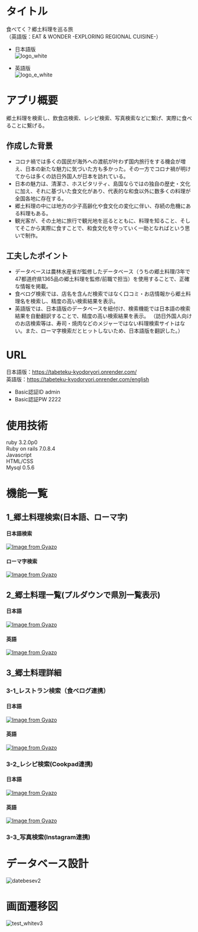 # タイトル
  食べてく？郷土料理を巡る旅  
  （英語版：EAT & WONDER -EXPLORING REGIONAL CUISINE-）  
  - 日本語版  
  ![logo_white](https://github.com/user-attachments/assets/33cbcbfc-eae0-471d-8b8f-663398527695)

  - 英語版  
  ![logo_e_white](https://github.com/user-attachments/assets/e185401e-2833-4829-8899-0b353387399f)


# アプリ概要
  郷土料理を検索し、飲食店検索、レシピ検索、写真検索などに繋げ、実際に食べることに繋げる。

  ## 作成した背景  
  - コロナ禍では多くの国民が海外への渡航が叶わず国内旅行をする機会が増え、日本の新たな魅力に気づいた方も多かった。その一方でコロナ禍が明けてからは多くの訪日外国人が日本を訪れている。  
  - 日本の魅力は、清潔さ、ホスピタリティ、島国ならではの独自の歴史・文化に加え、それに基づいた食文化があり、代表的な和食以外に数多くの料理が全国各地に存在する。  
  - 郷土料理の中には地方の少子高齢化や食文化の変化に伴い、存続の危機にある料理もある。  
  - 観光客が、その土地に旅行で観光地を巡るとともに、料理を知ること、そしてそこから実際に食すことで、和食文化を守っていく一助となればという思いで制作。

  ## 工夫したポイント
  - データベースは農林水産省が監修したデータベース（うちの郷土料理/3年で47都道府県1365品の郷土料理を監修/前職で担当）を使用することで、正確な情報を掲載。
  - 食べログ検索では、店名を含んだ検索ではなく口コミ・お店情報から郷土料理名を検索し、精度の高い検索結果を表示。
  - 英語版では、日本語版のデータベースを紐付け、検索機能では日本語の検索結果を自動翻訳することで、精度の高い検索結果を表示。
  （訪日外国人向けのお店検索等は、寿司・焼肉などのメジャーではない料理検索サイトはない。また、ローマ字検索だとヒットしないため、日本語版を翻訳した。）


# URL
  日本語版：https://tabeteku-kyodoryori.onrender.com/  
  英語版：https://tabeteku-kyodoryori.onrender.com/english
  - Basic認証ID admin  
  - Basic認証PW 2222

# 使用技術
  ruby 3.2.0p0  
  Ruby on rails 7.0.8.4  
  Javascript  
  HTML/CSS  
  Mysql 0.5.6  

# 機能一覧
  ## 1_郷土料理検索(日本語、ローマ字)
  #### 日本語検索  
[![Image from Gyazo](https://i.gyazo.com/365d42a078f3268eddacef3b0f1971ee.gif)](https://gyazo.com/365d42a078f3268eddacef3b0f1971ee)  

  #### ローマ字検索  
[![Image from Gyazo](https://i.gyazo.com/3e9f00060a4634ff67c25e16f3e33c46.gif)](https://gyazo.com/3e9f00060a4634ff67c25e16f3e33c46)

  ## 2_郷土料理一覧(プルダウンで県別一覧表示)  
  #### 日本語
[![Image from Gyazo](https://i.gyazo.com/4cd4b2f255ca4639faf0a256a6d86f22.jpg)](https://gyazo.com/4cd4b2f255ca4639faf0a256a6d86f22)

  #### 英語  
[![Image from Gyazo](https://i.gyazo.com/75a5ead790d6b9a3127c440c2864cd28.jpg)](https://gyazo.com/75a5ead790d6b9a3127c440c2864cd28)

  ## 3_郷土料理詳細
   ### 3-1_レストラン検索（食べログ連携）

  #### 日本語  
[![Image from Gyazo](https://i.gyazo.com/7ba7b7f4b9c513d2b1392ed7d57b2ef6.gif)](https://gyazo.com/7ba7b7f4b9c513d2b1392ed7d57b2ef6)  

  #### 英語  
[![Image from Gyazo](https://i.gyazo.com/076de21c77ab31a052d869b30f7933b6.gif)](https://gyazo.com/076de21c77ab31a052d869b30f7933b6)  

   ### 3-2_レシピ検索(Cookpad連携)
   #### 日本語  
[![Image from Gyazo](https://i.gyazo.com/0827235f26d5e0663b040ff3ab26f31f.gif)](https://gyazo.com/0827235f26d5e0663b040ff3ab26f31f)  

  #### 英語  
[![Image from Gyazo](https://i.gyazo.com/fd5cec8d002cc74d27fbdf90e4fd7095.gif)](https://gyazo.com/fd5cec8d002cc74d27fbdf90e4fd7095) 

   ### 3-3_写真検索(Instagram連携)

# データベース設計
![datebesev2](https://github.com/user-attachments/assets/a7140922-81ed-4235-8e7f-843afe780296)

# 画面遷移図
  ![test_whitev3](https://github.com/user-attachments/assets/c3dc7ed8-5fc8-4f65-8853-e4123685ef12)

